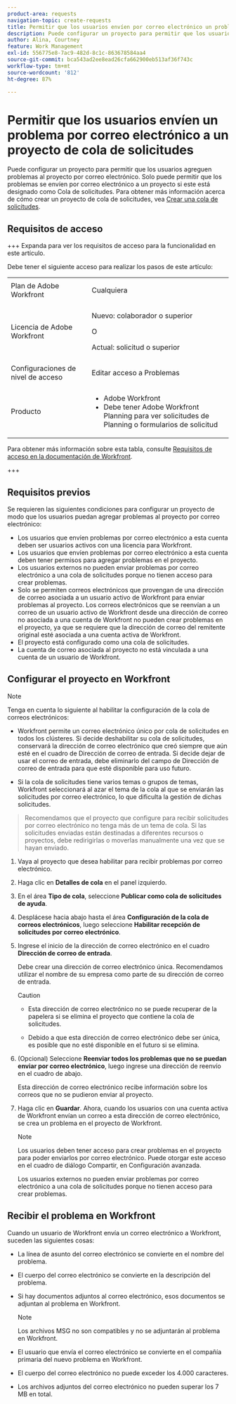 ```yaml
---
product-area: requests
navigation-topic: create-requests
title: Permitir que los usuarios envíen por correo electrónico un problema a un proyecto de cola de solicitudes
description: Puede configurar un proyecto para permitir que los usuarios agreguen problemas al proyecto por correo electrónico.
author: Alina, Courtney
feature: Work Management
exl-id: 556775e8-7ac9-482d-8c1c-863678584aa4
source-git-commit: bca543ad2ee8ead26cfa662900eb513af36f743c
workflow-type: tm+mt
source-wordcount: '812'
ht-degree: 87%

---
```


# Permitir que los usuarios envíen un problema por correo electrónico a un proyecto de cola de solicitudes

<!-- Audited: 4/2025 -->

<!--
<p style="color: #ff1493;" data-mc-conditions="QuicksilverOrClassic.Draft mode">(NOTE:&nbsp;When updating POP account information here, also update information in these articles: Allowing users to reply to email notifications, Configuring Email Notifications, Understanding the Queue Details Tab in a Project )</p>
-->

Puede configurar un proyecto para permitir que los usuarios agreguen problemas al proyecto por correo electrónico. Solo puede permitir que los problemas se envíen por correo electrónico a un proyecto si este está designado como Cola de solicitudes. Para obtener más información acerca de cómo crear un proyecto de cola de solicitudes, vea [Crear una cola de solicitudes](../../../manage-work/requests/create-and-manage-request-queues/create-request-queue.md).

## Requisitos de acceso

+++ Expanda para ver los requisitos de acceso para la funcionalidad en este artículo.

Debe tener el siguiente acceso para realizar los pasos de este artículo:

<table style="table-layout:auto"> 
 <col> 
 <col> 
 <tbody> 
  <tr> 
   <td role="rowheader">Plan de Adobe Workfront</td> 
   <td> <p>Cualquiera </p> </td> 
  </tr> 
  <tr> 
   <td role="rowheader">Licencia de Adobe Workfront</td> 
   <td> <p>Nuevo: colaborador o superior</p>
   O
   <p>Actual: solicitud o superior</p>
    </td> 
  </tr> 
  <tr> 
   <td role="rowheader">Configuraciones de nivel de acceso</td> 
   <td> <p>Editar acceso a Problemas</p>  </td> 
  </tr> 
  <tr> 
   <td role="rowheader"> Producto</td> 
   <td> <ul><li>Adobe Workfront</li><li>Debe tener Adobe Workfront Planning para ver solicitudes de Planning o formularios de solicitud</td> 
  </tr> 
 </tbody> 
</table>

Para obtener más información sobre esta tabla, consulte [Requisitos de acceso en la documentación de Workfront](/help/quicksilver/administration-and-setup/add-users/access-levels-and-object-permissions/access-level-requirements-in-documentation.md).

+++

## Requisitos previos

Se requieren las siguientes condiciones para configurar un proyecto de modo que los usuarios puedan agregar problemas al proyecto por correo electrónico:

* Los usuarios que envíen problemas por correo electrónico a esta cuenta deben ser usuarios activos con una licencia para Workfront.
* Los usuarios que envíen problemas por correo electrónico a esta cuenta deben tener permisos para agregar problemas en el proyecto.
* Los usuarios externos no pueden enviar problemas por correo electrónico a una cola de solicitudes porque no tienen acceso para crear problemas.
* Solo se permiten correos electrónicos que provengan de una dirección de correo asociada a un usuario activo de Workfront para enviar problemas al proyecto. Los correos electrónicos que se reenvían a un correo de un usuario activo de Workfront desde una dirección de correo no asociada a una cuenta de Workfront no pueden crear problemas en el proyecto, ya que se requiere que la dirección de correo del remitente original esté asociada a una cuenta activa de Workfront.
* El proyecto está configurado como una cola de solicitudes.
* La cuenta de correo asociada al proyecto no está vinculada a una cuenta de un usuario de Workfront.

## Configurar el proyecto en Workfront

>[!NOTE]
>
>Tenga en cuenta lo siguiente al habilitar la configuración de la cola de correos electrónicos:
>
>* Workfront permite un correo electrónico único por cola de solicitudes en todos los clústeres. Si decide deshabilitar su cola de solicitudes, conservará la dirección de correo electrónico que creó siempre que aún esté en el cuadro de Dirección de correo de entrada. Si decide dejar de usar el correo de entrada, debe eliminarlo del campo de Dirección de correo de entrada para que esté disponible para uso futuro.
>
>* Si la cola de solicitudes tiene varios temas o grupos de temas, Workfront seleccionará al azar el tema de la cola al que se enviarán las solicitudes por correo electrónico, lo que dificulta la gestión de dichas solicitudes.
>  >Recomendamos que el proyecto que configure para recibir solicitudes por correo electrónico no tenga más de un tema de cola. Si las solicitudes enviadas están destinadas a diferentes recursos o proyectos, debe redirigirlas o moverlas manualmente una vez que se hayan enviado.

1. Vaya al proyecto que desea habilitar para recibir problemas por correo electrónico.
1. Haga clic en **Detalles de cola** en el panel izquierdo.
1. En el área **Tipo de cola**, seleccione **Publicar como cola de solicitudes de ayuda**.

1. Desplácese hacia abajo hasta el área **Configuración de la cola de correos electrónicos**, luego seleccione **Habilitar recepción de solicitudes por correo electrónico**.

1. Ingrese el inicio de la dirección de correo electrónico en el cuadro **Dirección de correo de entrada**.

   Debe crear una dirección de correo electrónico única. Recomendamos utilizar el nombre de su empresa como parte de su dirección de correo de entrada.

   >[!CAUTION]
   >
   >* Esta dirección de correo electrónico no se puede recuperar de la papelera si se elimina el proyecto que contiene la cola de solicitudes.
   >
   >* Debido a que esta dirección de correo electrónico debe ser única, es posible que no esté disponible en el futuro si se elimina.
   <!--
   >This was the case previously, but it's not working this way anymore, since August 2022: * Emails forwarded to this email address are not added as issues to the project in&nbsp;Workfront. Only emails created from this email address are added as issues.
   -->

1. (Opcional) Seleccione **Reenviar todos los problemas que no se puedan enviar por correo electrónico**, luego ingrese una dirección de reenvío en el cuadro de abajo.

   Esta dirección de correo electrónico recibe información sobre los correos que no se pudieron enviar al proyecto.

1. Haga clic en **Guardar**. Ahora, cuando los usuarios con una cuenta activa de Workfront envían un correo a esta dirección de correo electrónico, se crea un problema en el proyecto de Workfront.

   >[!NOTE]
   >
   >Los usuarios deben tener acceso para crear problemas en el proyecto para poder enviarlos por correo electrónico. Puede otorgar este acceso en el cuadro de diálogo Compartir, en Configuración avanzada.
   >
   >Los usuarios externos no pueden enviar problemas por correo electrónico a una cola de solicitudes porque no tienen acceso para crear problemas.

## Recibir el problema en Workfront

Cuando un usuario de Workfront envía un correo electrónico a Workfront, suceden las siguientes cosas:

* La línea de asunto del correo electrónico se convierte en el nombre del problema.
* El cuerpo del correo electrónico se convierte en la descripción del problema.
* Si hay documentos adjuntos al correo electrónico, esos documentos se adjuntan al problema en Workfront.

  >[!NOTE]
  >
  > Los archivos MSG no son compatibles y no se adjuntarán al problema en Workfront.

* El usuario que envía el correo electrónico se convierte en el compañía primaria del nuevo problema en Workfront.
* El cuerpo del correo electrónico no puede exceder los 4.000 caracteres.
* Los archivos adjuntos del correo electrónico no pueden superar los 7 MB en total.
